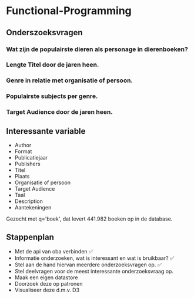 # Functional-Programming

## Onderszoeksvragen

### Wat zijn de populairste dieren als personage in dierenboeken?

### Lengte Titel door de jaren heen.

### Genre in relatie met organisatie of persoon.

### Populairste subjects per genre.

### Target Audience door de jaren heen. 
 

## Interessante variable

* Author
* Format
* Publicatiejaar
* Publishers
* Titel
* Plaats 
* Organisatie of persoon
* Target Audience 
* Taal
* Description
* Aantekeningen


Gezocht met q='boek', dat levert 441.982 boeken op in de database.


## Stappenplan

* Met de api van oba verbinden ✅
* Informatie onderzoeken, wat is interessant en wat is bruikbaar? ✅
* Stel aan de hand hiervan meerdere onderzoeksvragen op. ✅
* Stel deelvragen voor de meest interessante onderzoeksvraag op.
* Maak een eigen datastore
* Doorzoek deze op patronen
* Visualiseer deze d.m.v. D3
